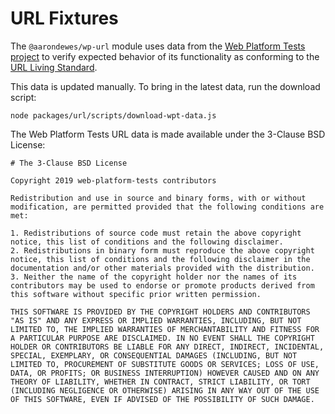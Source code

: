 # URL Fixtures

The `@aarondewes/wp-url` module uses data from the [Web Platform Tests project](https://github.com/web-platform-tests/wpt) to verify expected behavior of its functionality as conforming to the [URL Living Standard](https://url.spec.whatwg.org/).

This data is updated manually. To bring in the latest data, run the download script:

```
node packages/url/scripts/download-wpt-data.js
```

The Web Platform Tests URL data is made available under the 3-Clause BSD License:

```
# The 3-Clause BSD License

Copyright 2019 web-platform-tests contributors

Redistribution and use in source and binary forms, with or without modification, are permitted provided that the following conditions are met:

1. Redistributions of source code must retain the above copyright notice, this list of conditions and the following disclaimer.
2. Redistributions in binary form must reproduce the above copyright notice, this list of conditions and the following disclaimer in the documentation and/or other materials provided with the distribution.
3. Neither the name of the copyright holder nor the names of its contributors may be used to endorse or promote products derived from this software without specific prior written permission.

THIS SOFTWARE IS PROVIDED BY THE COPYRIGHT HOLDERS AND CONTRIBUTORS "AS IS" AND ANY EXPRESS OR IMPLIED WARRANTIES, INCLUDING, BUT NOT LIMITED TO, THE IMPLIED WARRANTIES OF MERCHANTABILITY AND FITNESS FOR A PARTICULAR PURPOSE ARE DISCLAIMED. IN NO EVENT SHALL THE COPYRIGHT HOLDER OR CONTRIBUTORS BE LIABLE FOR ANY DIRECT, INDIRECT, INCIDENTAL, SPECIAL, EXEMPLARY, OR CONSEQUENTIAL DAMAGES (INCLUDING, BUT NOT LIMITED TO, PROCUREMENT OF SUBSTITUTE GOODS OR SERVICES; LOSS OF USE, DATA, OR PROFITS; OR BUSINESS INTERRUPTION) HOWEVER CAUSED AND ON ANY THEORY OF LIABILITY, WHETHER IN CONTRACT, STRICT LIABILITY, OR TORT (INCLUDING NEGLIGENCE OR OTHERWISE) ARISING IN ANY WAY OUT OF THE USE OF THIS SOFTWARE, EVEN IF ADVISED OF THE POSSIBILITY OF SUCH DAMAGE.
```
